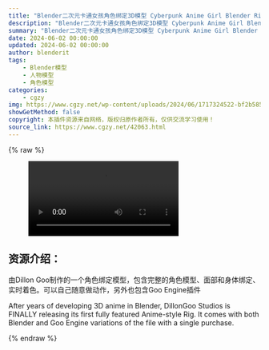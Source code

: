 ```yaml
---
title: "Blender二次元卡通女孩角色绑定3D模型 Cyberpunk Anime Girl Blender Rig – EMILY + Goo Engine v4.0.3"
description: "Blender二次元卡通女孩角色绑定3D模型 Cyberpunk Anime Girl Blender Rig – EMILY + Goo Engine v4.0.3"
summary: "Blender二次元卡通女孩角色绑定3D模型 Cyberpunk Anime Girl Blender Rig – EMILY + Goo Engine v4.0.3"
date: 2024-06-02 00:00:00
updated: 2024-06-02 00:00:00
author: blenderit
tags: 
    - Blender模型
    - 人物模型
    - 角色模型
categories:
    - cgzy
img: https://www.cgzy.net/wp-content/uploads/2024/06/1717324522-bf2b585aaeb7a04.webp
showGetMethod: false
copyright: 本插件资源来自网络，版权归原作者所有，仅供交流学习使用！
source_link: https://www.cgzy.net/42063.html
---
```


{% raw %}
<figure class="wp-block-video aligncenter"><video controls src="http://cloud.video.taobao.com/play/u/null/p/1/e/6/t/1/465720902035.mp4"></video></figure><div class="wp-block-pandastudio-title"><div class="title_style_01"><h2 id="h2-0">资源介绍：</h2></div></div><p class="is-style-text-indent-2em">由Dillon Goo制作的一个角色绑定模型，包含完整的角色模型、面部和身体绑定、实时着色。可以自己随意做动作，另外也包含Goo Engine插件</p><p>After years of developing 3D anime in Blender, DillonGoo Studios is FINALLY releasing its first fully featured Anime-style Rig. It comes with both Blender and Goo Engine variations of the file with a single purchase.</p>
<div style="display: none">cgzy</div>
{% endraw %}